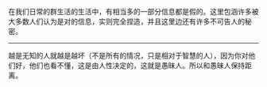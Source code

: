 在我们日常的群生活的生活中，有相当多的一部分信息都是假的。这里包涵许多被大多数人们认为是对的信息，实则完全捏造，并且这里边还有许多不可告人的秘密。
___
越是无知的人就越是越坏（不是所有的情况，只是相对于智慧的人），因为你对他们好，他们也看不懂，这是由人性决定的，这就是愚昧人。所以和愚昧人保持距离。